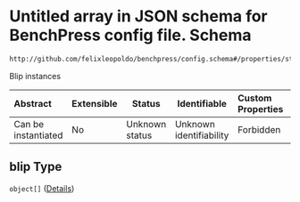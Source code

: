 # Untitled array in JSON schema for BenchPress config file. Schema

```txt
http://github.com/felixleopoldo/benchpress/config.schema#/properties/structure_learning_algorithms/properties/blip
```

Blip instances


| Abstract            | Extensible | Status         | Identifiable            | Custom Properties | Additional Properties | Access Restrictions | Defined In                                                               |
| :------------------ | ---------- | -------------- | ----------------------- | :---------------- | --------------------- | ------------------- | ------------------------------------------------------------------------ |
| Can be instantiated | No         | Unknown status | Unknown identifiability | Forbidden         | Allowed               | none                | [config.schema.json\*](../out/config.schema.json "open original schema") |

## blip Type

`object[]` ([Details](config-definitions-blip.md))
